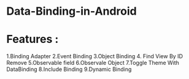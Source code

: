 # Data-Binding-in-Android


# Features :
1.Binding Adapter
2.Event Binding
3.Object Binding
4. Find View By ID Remove
5.Observable field
6.Observale Object 
7.Toggle Theme With DataBinding
8.Include Binding
9.Dynamic Binding
